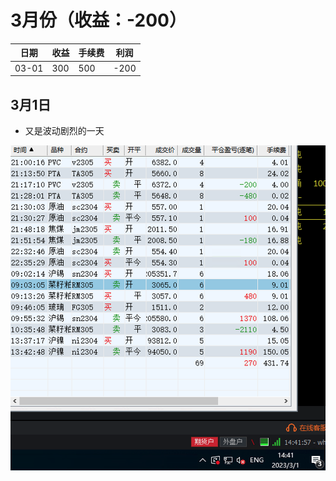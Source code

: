 # 3月份（收益：-200）

| 日期  | 收益 | 手续费 | 利润 |
| ----- | ---- | ------ | ---- |
| 03-01 | 300  | 500    | -200 |



## 3月1日

* 又是波动剧烈的一天



![20230301](../../images/202303/20230301.png)
